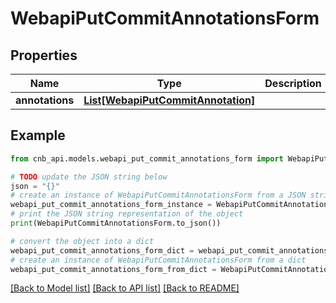 # WebapiPutCommitAnnotationsForm


## Properties

Name | Type | Description | Notes
------------ | ------------- | ------------- | -------------
**annotations** | [**List[WebapiPutCommitAnnotation]**](WebapiPutCommitAnnotation.md) |  | [optional] 

## Example

```python
from cnb_api.models.webapi_put_commit_annotations_form import WebapiPutCommitAnnotationsForm

# TODO update the JSON string below
json = "{}"
# create an instance of WebapiPutCommitAnnotationsForm from a JSON string
webapi_put_commit_annotations_form_instance = WebapiPutCommitAnnotationsForm.from_json(json)
# print the JSON string representation of the object
print(WebapiPutCommitAnnotationsForm.to_json())

# convert the object into a dict
webapi_put_commit_annotations_form_dict = webapi_put_commit_annotations_form_instance.to_dict()
# create an instance of WebapiPutCommitAnnotationsForm from a dict
webapi_put_commit_annotations_form_from_dict = WebapiPutCommitAnnotationsForm.from_dict(webapi_put_commit_annotations_form_dict)
```
[[Back to Model list]](../README.md#documentation-for-models) [[Back to API list]](../README.md#documentation-for-api-endpoints) [[Back to README]](../README.md)


